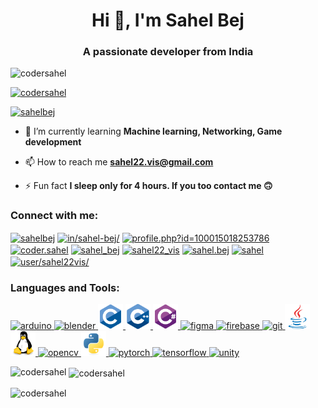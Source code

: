 <h1 align="center">Hi 👋, I'm Sahel Bej</h1>
<h3 align="center">A passionate developer from India</h3>

<p align="left"> <img src="https://komarev.com/ghpvc/?username=codersahel&label=Profile%20views&color=0e75b6&style=flat" alt="codersahel" /> </p>

<p align="left"> <a href="https://github.com/ryo-ma/github-profile-trophy"><img src="https://github-profile-trophy.vercel.app/?username=codersahel" alt="codersahel" /></a> </p>

<p align="left"> <a href="https://twitter.com/sahelbej" target="blank"><img src="https://img.shields.io/twitter/follow/sahelbej?logo=twitter&style=for-the-badge" alt="sahelbej" /></a> </p>

- 🌱 I’m currently learning **Machine learning, Networking, Game development**

- 📫 How to reach me **sahel22.vis@gmail.com**

- ⚡ Fun fact **I sleep only for 4 hours. If you too contact me 🙃**

<h3 align="left">Connect with me:</h3>
<p align="left">
<a href="https://twitter.com/sahelbej" target="blank"><img align="center" src="https://raw.githubusercontent.com/rahuldkjain/github-profile-readme-generator/master/src/images/icons/Social/twitter.svg" alt="sahelbej" height="30" width="40" /></a>
<a href="https://linkedin.com/in/in/sahel-bej/" target="blank"><img align="center" src="https://raw.githubusercontent.com/rahuldkjain/github-profile-readme-generator/master/src/images/icons/Social/linked-in-alt.svg" alt="in/sahel-bej/" height="30" width="40" /></a>
<a href="https://fb.com/profile.php?id=100015018253786" target="blank"><img align="center" src="https://raw.githubusercontent.com/rahuldkjain/github-profile-readme-generator/master/src/images/icons/Social/facebook.svg" alt="profile.php?id=100015018253786" height="30" width="40" /></a>
<a href="https://instagram.com/coder.sahel" target="blank"><img align="center" src="https://raw.githubusercontent.com/rahuldkjain/github-profile-readme-generator/master/src/images/icons/Social/instagram.svg" alt="coder.sahel" height="30" width="40" /></a>
<a href="https://www.codechef.com/users/sahel_bej" target="blank"><img align="center" src="https://cdn.jsdelivr.net/npm/simple-icons@3.1.0/icons/codechef.svg" alt="sahel_bej" height="30" width="40" /></a>
<a href="https://www.hackerrank.com/sahel22_vis" target="blank"><img align="center" src="https://raw.githubusercontent.com/rahuldkjain/github-profile-readme-generator/master/src/images/icons/Social/hackerrank.svg" alt="sahel22_vis" height="30" width="40" /></a>
<a href="https://codeforces.com/profile/sahel.bej" target="blank"><img align="center" src="https://raw.githubusercontent.com/rahuldkjain/github-profile-readme-generator/master/src/images/icons/Social/codeforces.svg" alt="sahel.bej" height="30" width="40" /></a>
<a href="https://www.leetcode.com/sahel" target="blank"><img align="center" src="https://raw.githubusercontent.com/rahuldkjain/github-profile-readme-generator/master/src/images/icons/Social/leet-code.svg" alt="sahel" height="30" width="40" /></a>
<a href="https://auth.geeksforgeeks.org/user/user/sahel22vis/" target="blank"><img align="center" src="https://raw.githubusercontent.com/rahuldkjain/github-profile-readme-generator/master/src/images/icons/Social/geeks-for-geeks.svg" alt="user/sahel22vis/" height="30" width="40" /></a>
</p>

<h3 align="left">Languages and Tools:</h3>
<p align="left"> <a href="https://www.arduino.cc/" target="_blank" rel="noreferrer"> <img src="https://cdn.worldvectorlogo.com/logos/arduino-1.svg" alt="arduino" width="40" height="40"/> </a> <a href="https://www.blender.org/" target="_blank" rel="noreferrer"> <img src="https://download.blender.org/branding/community/blender_community_badge_white.svg" alt="blender" width="40" height="40"/> </a> <a href="https://www.cprogramming.com/" target="_blank" rel="noreferrer"> <img src="https://raw.githubusercontent.com/devicons/devicon/master/icons/c/c-original.svg" alt="c" width="40" height="40"/> </a> <a href="https://www.w3schools.com/cpp/" target="_blank" rel="noreferrer"> <img src="https://raw.githubusercontent.com/devicons/devicon/master/icons/cplusplus/cplusplus-original.svg" alt="cplusplus" width="40" height="40"/> </a> <a href="https://www.w3schools.com/cs/" target="_blank" rel="noreferrer"> <img src="https://raw.githubusercontent.com/devicons/devicon/master/icons/csharp/csharp-original.svg" alt="csharp" width="40" height="40"/> </a> <a href="https://www.figma.com/" target="_blank" rel="noreferrer"> <img src="https://www.vectorlogo.zone/logos/figma/figma-icon.svg" alt="figma" width="40" height="40"/> </a> <a href="https://firebase.google.com/" target="_blank" rel="noreferrer"> <img src="https://www.vectorlogo.zone/logos/firebase/firebase-icon.svg" alt="firebase" width="40" height="40"/> </a> <a href="https://git-scm.com/" target="_blank" rel="noreferrer"> <img src="https://www.vectorlogo.zone/logos/git-scm/git-scm-icon.svg" alt="git" width="40" height="40"/> </a> <a href="https://www.java.com" target="_blank" rel="noreferrer"> <img src="https://raw.githubusercontent.com/devicons/devicon/master/icons/java/java-original.svg" alt="java" width="40" height="40"/> </a> <a href="https://www.linux.org/" target="_blank" rel="noreferrer"> <img src="https://raw.githubusercontent.com/devicons/devicon/master/icons/linux/linux-original.svg" alt="linux" width="40" height="40"/> </a> <a href="https://opencv.org/" target="_blank" rel="noreferrer"> <img src="https://www.vectorlogo.zone/logos/opencv/opencv-icon.svg" alt="opencv" width="40" height="40"/> </a> <a href="https://www.python.org" target="_blank" rel="noreferrer"> <img src="https://raw.githubusercontent.com/devicons/devicon/master/icons/python/python-original.svg" alt="python" width="40" height="40"/> </a> <a href="https://pytorch.org/" target="_blank" rel="noreferrer"> <img src="https://www.vectorlogo.zone/logos/pytorch/pytorch-icon.svg" alt="pytorch" width="40" height="40"/> </a> <a href="https://www.tensorflow.org" target="_blank" rel="noreferrer"> <img src="https://www.vectorlogo.zone/logos/tensorflow/tensorflow-icon.svg" alt="tensorflow" width="40" height="40"/> </a> <a href="https://unity.com/" target="_blank" rel="noreferrer"> <img src="https://www.vectorlogo.zone/logos/unity3d/unity3d-icon.svg" alt="unity" width="40" height="40"/> </a> </p>

<p><img align="left" src="https://github-readme-stats.vercel.app/api/top-langs?username=codersahel&show_icons=true&locale=en&layout=compact" alt="codersahel" /></p>

<p>&nbsp;<img align="center" src="https://github-readme-stats.vercel.app/api?username=codersahel&show_icons=true&locale=en" alt="codersahel" /></p>

<p><img align="center" src="https://github-readme-streak-stats.herokuapp.com/?user=codersahel&" alt="codersahel" /></p>
